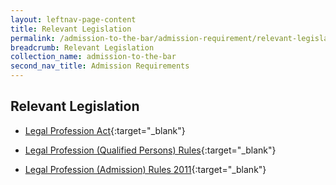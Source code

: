 ```yaml
---
layout: leftnav-page-content
title: Relevant Legislation
permalink: /admission-to-the-bar/admission-requirement/relevant-legislation/
breadcrumb: Relevant Legislation
collection_name: admission-to-the-bar
second_nav_title: Admission Requirements
---
```


Relevant Legislation
---

* [Legal Profession Act](https://sso.agc.gov.sg/Act/LPA1966){:target="_blank"}

* [Legal Profession (Qualified Persons) Rules](https://sso.agc.gov.sg/SL/161-R15?DocDate=20171130){:target="_blank"}

* [Legal Profession (Admission) Rules 2011](https://sso.agc.gov.sg/SL/LPA1966-S244-2011?DocDate=20150318){:target="_blank"}
